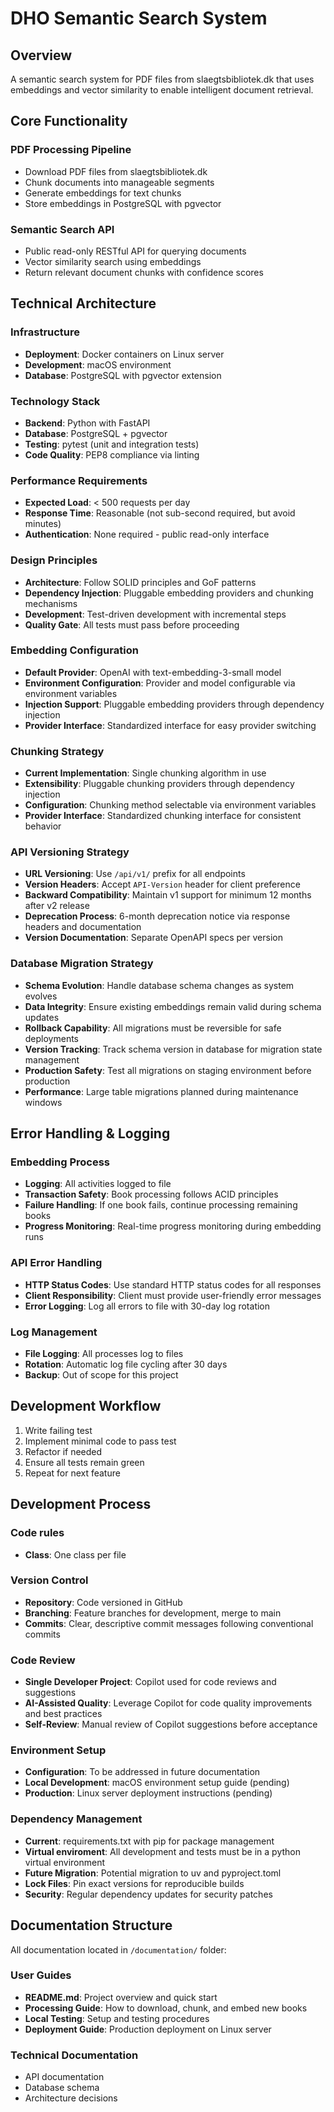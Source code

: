 # DHO Semantic Search System

## Overview
A semantic search system for PDF files from slaegtsbibliotek.dk that uses embeddings and vector similarity to enable intelligent document retrieval.

## Core Functionality

### PDF Processing Pipeline
- Download PDF files from slaegtsbibliotek.dk
- Chunk documents into manageable segments
- Generate embeddings for text chunks
- Store embeddings in PostgreSQL with pgvector

### Semantic Search API
- Public read-only RESTful API for querying documents
- Vector similarity search using embeddings
- Return relevant document chunks with confidence scores

## Technical Architecture

### Infrastructure
- **Deployment**: Docker containers on Linux server
- **Development**: macOS environment
- **Database**: PostgreSQL with pgvector extension

### Technology Stack
- **Backend**: Python with FastAPI
- **Database**: PostgreSQL + pgvector
- **Testing**: pytest (unit and integration tests)
- **Code Quality**: PEP8 compliance via linting

### Performance Requirements
- **Expected Load**: < 500 requests per day
- **Response Time**: Reasonable (not sub-second required, but avoid minutes)
- **Authentication**: None required - public read-only interface

### Design Principles
- **Architecture**: Follow SOLID principles and GoF patterns
- **Dependency Injection**: Pluggable embedding providers and chunking mechanisms
- **Development**: Test-driven development with incremental steps
- **Quality Gate**: All tests must pass before proceeding

### Embedding Configuration
- **Default Provider**: OpenAI with text-embedding-3-small model
- **Environment Configuration**: Provider and model configurable via environment variables
- **Injection Support**: Pluggable embedding providers through dependency injection
- **Provider Interface**: Standardized interface for easy provider switching

### Chunking Strategy
- **Current Implementation**: Single chunking algorithm in use
- **Extensibility**: Pluggable chunking providers through dependency injection
- **Configuration**: Chunking method selectable via environment variables
- **Provider Interface**: Standardized chunking interface for consistent behavior

### API Versioning Strategy
- **URL Versioning**: Use `/api/v1/` prefix for all endpoints
- **Version Headers**: Accept `API-Version` header for client preference
- **Backward Compatibility**: Maintain v1 support for minimum 12 months after v2 release
- **Deprecation Process**: 6-month deprecation notice via response headers and documentation
- **Version Documentation**: Separate OpenAPI specs per version

### Database Migration Strategy
- **Schema Evolution**: Handle database schema changes as system evolves
- **Data Integrity**: Ensure existing embeddings remain valid during schema updates
- **Rollback Capability**: All migrations must be reversible for safe deployments
- **Version Tracking**: Track schema version in database for migration state management
- **Production Safety**: Test all migrations on staging environment before production
- **Performance**: Large table migrations planned during maintenance windows

## Error Handling & Logging

### Embedding Process
- **Logging**: All activities logged to file
- **Transaction Safety**: Book processing follows ACID principles
- **Failure Handling**: If one book fails, continue processing remaining books
- **Progress Monitoring**: Real-time progress monitoring during embedding runs

### API Error Handling
- **HTTP Status Codes**: Use standard HTTP status codes for all responses
- **Client Responsibility**: Client must provide user-friendly error messages
- **Error Logging**: Log all errors to file with 30-day log rotation

### Log Management
- **File Logging**: All processes log to files
- **Rotation**: Automatic log file cycling after 30 days
- **Backup**: Out of scope for this project

## Development Workflow
1. Write failing test
2. Implement minimal code to pass test
3. Refactor if needed
4. Ensure all tests remain green
5. Repeat for next feature

## Development Process

### Code rules
- **Class**: One class per file

### Version Control
- **Repository**: Code versioned in GitHub
- **Branching**: Feature branches for development, merge to main
- **Commits**: Clear, descriptive commit messages following conventional commits

### Code Review
- **Single Developer Project**: Copilot used for code reviews and suggestions
- **AI-Assisted Quality**: Leverage Copilot for code quality improvements and best practices
- **Self-Review**: Manual review of Copilot suggestions before acceptance

### Environment Setup
- **Configuration**: To be addressed in future documentation
- **Local Development**: macOS environment setup guide (pending)
- **Production**: Linux server deployment instructions (pending)

### Dependency Management
- **Current**: requirements.txt with pip for package management
- **Virtual enviroment**: All development and tests must be in a python virtual environment
- **Future Migration**: Potential migration to uv and pyproject.toml
- **Lock Files**: Pin exact versions for reproducible builds
- **Security**: Regular dependency updates for security patches

## Documentation Structure
All documentation located in `/documentation/` folder:

### User Guides
- **README.md**: Project overview and quick start
- **Processing Guide**: How to download, chunk, and embed new books
- **Local Testing**: Setup and testing procedures
- **Deployment Guide**: Production deployment on Linux server

### Technical Documentation
- API documentation
- Database schema
- Architecture decisions